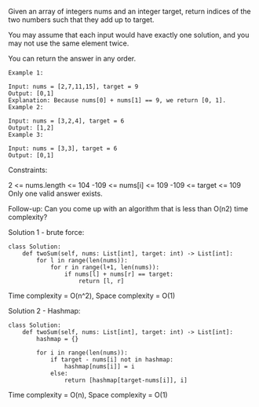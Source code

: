 Given an array of integers nums and an integer target, return indices of the two numbers such that they add up to target.

You may assume that each input would have exactly one solution, and you may not use the same element twice.

You can return the answer in any order.

 
```
Example 1:

Input: nums = [2,7,11,15], target = 9
Output: [0,1]
Explanation: Because nums[0] + nums[1] == 9, we return [0, 1].
Example 2:

Input: nums = [3,2,4], target = 6
Output: [1,2]
Example 3:

Input: nums = [3,3], target = 6
Output: [0,1]
``` 

Constraints:

2 <= nums.length <= 104
-109 <= nums[i] <= 109
-109 <= target <= 109
Only one valid answer exists.
 

Follow-up: Can you come up with an algorithm that is less than O(n2) time complexity?

Solution 1 - brute force: 
```
class Solution:
    def twoSum(self, nums: List[int], target: int) -> List[int]:
        for l in range(len(nums)):
            for r in range(l+1, len(nums)):
                if nums[l] + nums[r] == target:
                    return [l, r]
```
Time complexity = O(n^2), Space complexity = O(1)

Solution 2 - Hashmap:
```
class Solution:
    def twoSum(self, nums: List[int], target: int) -> List[int]:
        hashmap = {}
        
        for i in range(len(nums)):
            if target - nums[i] not in hashmap:
                hashmap[nums[i]] = i
            else:
                return [hashmap[target-nums[i]], i]
```
Time complexity = O(n), Space complexity = O(1)
